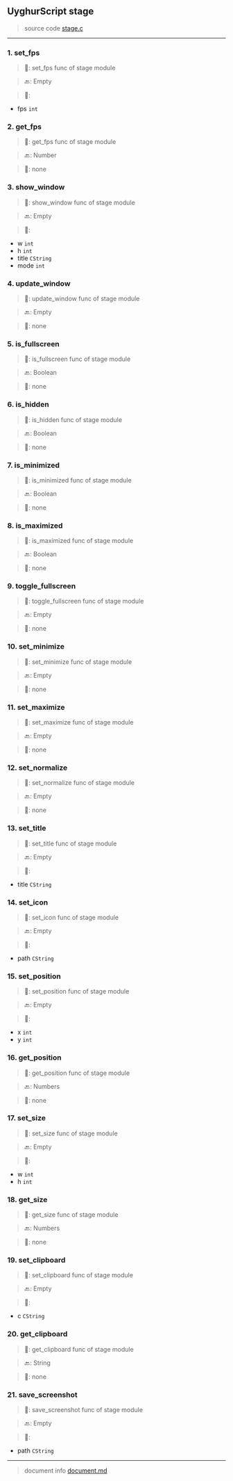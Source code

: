 
## UyghurScript stage

> source code [stage.c](../../uyghur/externals/stage.c)
---

### 1. set_fps

> 📝:  set_fps func of stage module

> 🔙: Empty

> 🛒: 
* fps  `int`


### 2. get_fps

> 📝:  get_fps func of stage module

> 🔙: Number

> 🛒:  none


### 3. show_window

> 📝:  show_window func of stage module

> 🔙: Empty

> 🛒: 
* w  `int`
* h  `int`
* title  `CString`
* mode  `int`


### 4. update_window

> 📝:  update_window func of stage module

> 🔙: Empty

> 🛒:  none


### 5. is_fullscreen

> 📝:  is_fullscreen func of stage module

> 🔙: Boolean

> 🛒:  none


### 6. is_hidden

> 📝:  is_hidden func of stage module

> 🔙: Boolean

> 🛒:  none


### 7. is_minimized

> 📝:  is_minimized func of stage module

> 🔙: Boolean

> 🛒:  none


### 8. is_maximized

> 📝:  is_maximized func of stage module

> 🔙: Boolean

> 🛒:  none


### 9. toggle_fullscreen

> 📝:  toggle_fullscreen func of stage module

> 🔙: Empty

> 🛒:  none


### 10. set_minimize

> 📝:  set_minimize func of stage module

> 🔙: Empty

> 🛒:  none


### 11. set_maximize

> 📝:  set_maximize func of stage module

> 🔙: Empty

> 🛒:  none


### 12. set_normalize

> 📝:  set_normalize func of stage module

> 🔙: Empty

> 🛒:  none


### 13. set_title

> 📝:  set_title func of stage module

> 🔙: Empty

> 🛒: 
* title  `CString`


### 14. set_icon

> 📝:  set_icon func of stage module

> 🔙: Empty

> 🛒: 
* path  `CString`


### 15. set_position

> 📝:  set_position func of stage module

> 🔙: Empty

> 🛒: 
* x  `int`
* y  `int`


### 16. get_position

> 📝:  get_position func of stage module

> 🔙: Numbers

> 🛒:  none


### 17. set_size

> 📝:  set_size func of stage module

> 🔙: Empty

> 🛒: 
* w  `int`
* h  `int`


### 18. get_size

> 📝:  get_size func of stage module

> 🔙: Numbers

> 🛒:  none


### 19. set_clipboard

> 📝:  set_clipboard func of stage module

> 🔙: Empty

> 🛒: 
* c  `CString`


### 20. get_clipboard

> 📝:  get_clipboard func of stage module

> 🔙: String

> 🛒:  none


### 21. save_screenshot

> 📝:  save_screenshot func of stage module

> 🔙: Empty

> 🛒: 
* path  `CString`


---
> document info [document.md](../README.md)
